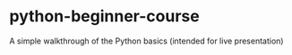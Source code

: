 # python-beginner-course
A simple walkthrough of the Python basics (intended for live presentation)
